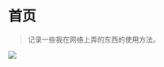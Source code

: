# 首页

> 记录一些我在网络上弄的东西的使用方法。



![](https://s1.vika.cn/space/2022/10/26/7a948fd63de8496da75f2aa1020de064)
